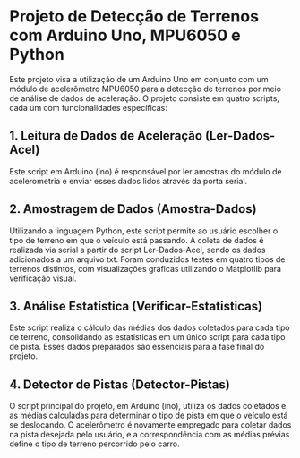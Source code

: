 # Projeto de Detecção de Terrenos com Arduino Uno, MPU6050 e Python

Este projeto visa a utilização de um Arduino Uno em conjunto com um módulo de acelerômetro MPU6050 para a detecção de terrenos por meio de análise de dados de aceleração. O projeto consiste em quatro scripts, cada um com funcionalidades específicas:

## 1. Leitura de Dados de Aceleração (Ler-Dados-Acel)
Este script em Arduino (ino) é responsável por ler amostras do módulo de acelerometria e enviar esses dados lidos através da porta serial.

## 2. Amostragem de Dados (Amostra-Dados)
Utilizando a linguagem Python, este script permite ao usuário escolher o tipo de terreno em que o veículo está passando. A coleta de dados é realizada via serial a partir do script Ler-Dados-Acel, sendo os dados adicionados a um arquivo txt. Foram conduzidos testes em quatro tipos de terrenos distintos, com visualizações gráficas utilizando o Matplotlib para verificação visual.

## 3. Análise Estatística (Verificar-Estatisticas)
Este script realiza o cálculo das médias dos dados coletados para cada tipo de terreno, consolidando as estatísticas em um único script para cada tipo de pista. Esses dados preparados são essenciais para a fase final do projeto.

## 4. Detector de Pistas (Detector-Pistas)
O script principal do projeto, em Arduino (ino), utiliza os dados coletados e as médias calculadas para determinar o tipo de pista em que o veículo está se deslocando. O acelerômetro é novamente empregado para coletar dados na pista desejada pelo usuário, e a correspondência com as médias prévias define o tipo de terreno percorrido pelo carro.